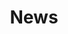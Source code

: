 ---
title: News
description: "Stay up to date with the latest news and updates."
linkTitle: News
menu: {main: {weight: 10}}
layout: "news/list"
---